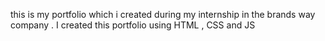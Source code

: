this is my portfolio which i created during my internship in the brands way company . 
I created this portfolio using HTML , CSS and JS
